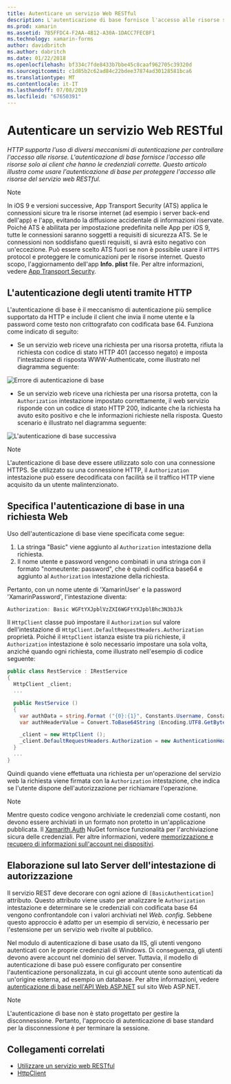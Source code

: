 ```yaml
---
title: Autenticare un servizio Web RESTful
description: L'autenticazione di base fornisce l'accesso alle risorse solo ai client che hanno le credenziali corrette. Questo articolo illustra come usare l'autenticazione di base per proteggere l'accesso alle risorse del servizio web RESTful.
ms.prod: xamarin
ms.assetid: 7B5FFDC4-F2AA-4B12-A30A-1DACC7FECBF1
ms.technology: xamarin-forms
author: davidbritch
ms.author: dabritch
ms.date: 01/22/2018
ms.openlocfilehash: bf334c7fde8433b7bbe45c8caaf962705c39320d
ms.sourcegitcommit: c1d85b2c62ad84c22bdee37874ad30128581bca6
ms.translationtype: MT
ms.contentlocale: it-IT
ms.lasthandoff: 07/08/2019
ms.locfileid: "67650391"
---
```

# <a name="authenticate-a-restful-web-service"></a>Autenticare un servizio Web RESTful

_HTTP supporta l'uso di diversi meccanismi di autenticazione per controllare l'accesso alle risorse. L'autenticazione di base fornisce l'accesso alle risorse solo ai client che hanno le credenziali corrette. Questo articolo illustra come usare l'autenticazione di base per proteggere l'accesso alle risorse del servizio web RESTful._

> [!NOTE]
> In iOS 9 e versioni successive, App Transport Security (ATS) applica le connessioni sicure tra le risorse internet (ad esempio i server back-end dell'app) e l'app, evitando la diffusione accidentale di informazioni riservate. Poiché ATS è abilitata per impostazione predefinita nelle App per iOS 9, tutte le connessioni saranno soggetti a requisiti di sicurezza ATS. Se le connessioni non soddisfano questi requisiti, si avrà esito negativo con un'eccezione.
> Può essere scelto ATS fuori se non è possibile usare il `HTTPS` protocol e proteggere le comunicazioni per le risorse internet. Questo scopo, l'aggiornamento dell'app **Info. plist** file. Per altre informazioni, vedere [App Transport Security](~/ios/app-fundamentals/ats.md).

## <a name="authenticating-users-over-http"></a>L'autenticazione degli utenti tramite HTTP

L'autenticazione di base è il meccanismo di autenticazione più semplice supportato da HTTP e include il client che invia il nome utente e la password come testo non crittografato con codificata base 64. Funziona come indicato di seguito:

- Se un servizio web riceve una richiesta per una risorsa protetta, rifiuta la richiesta con codice di stato HTTP 401 (accesso negato) e imposta l'intestazione di risposta WWW-Authenticate, come illustrato nel diagramma seguente:

![](rest-images/basic-authentication-fail.png "Errore di autenticazione di base")

- Se un servizio web riceve una richiesta per una risorsa protetta, con la `Authorization` intestazione impostato correttamente, il web servizio risponde con un codice di stato HTTP 200, indicante che la richiesta ha avuto esito positivo e che le informazioni richieste nella risposta. Questo scenario è illustrato nel diagramma seguente:

![](rest-images/basic-authentication-success.png "L'autenticazione di base successiva")

> [!NOTE]
> L'autenticazione di base deve essere utilizzato solo con una connessione HTTPS. Se utilizzato su una connessione HTTP, il <code>Authorization</code> intestazione può essere decodificata con facilità se il traffico HTTP viene acquisito da un utente malintenzionato.

## <a name="specifying-basic-authentication-in-a-web-request"></a>Specifica l'autenticazione di base in una richiesta Web

Uso dell'autenticazione di base viene specificata come segue:

1. La stringa "Basic" viene aggiunto al `Authorization` intestazione della richiesta.
1. Il nome utente e password vengono combinati in una stringa con il formato "nomeutente: password", che è quindi codifica base64 e aggiunto al `Authorization` intestazione della richiesta.

Pertanto, con un nome utente di 'XamarinUser' e la password 'XamarinPassword', l'intestazione diventa:

```csharp
Authorization: Basic WGFtYXJpblVzZXI6WGFtYXJpblBhc3N3b3Jk
```

Il `HttpClient` classe può impostare il `Authorization` sul valore dell'intestazione di `HttpClient.DefaultRequestHeaders.Authorization` proprietà. Poiché il `HttpClient` istanza esiste tra più richieste, il `Authorization` intestazione è solo necessario impostare una sola volta, anziché quando ogni richiesta, come illustrato nell'esempio di codice seguente:

```csharp
public class RestService : IRestService
{
  HttpClient _client;
  ...

  public RestService ()
  {
    var authData = string.Format ("{0}:{1}", Constants.Username, Constants.Password);
    var authHeaderValue = Convert.ToBase64String (Encoding.UTF8.GetBytes (authData));

    _client = new HttpClient ();
    _client.DefaultRequestHeaders.Authorization = new AuthenticationHeaderValue ("Basic", authHeaderValue);
  }
  ...
}
```

Quindi quando viene effettuata una richiesta per un'operazione del servizio web la richiesta viene firmata con la `Authorization` intestazione, che indica se l'utente dispone dell'autorizzazione per richiamare l'operazione.

> [!NOTE]
> Mentre questo codice vengono archiviate le credenziali come costanti, non devono essere archiviati in un formato non protetto in un'applicazione pubblicata. Il [Xamarith.Auth](https://www.nuget.org/packages/Xamarin.Auth/) NuGet fornisce funzionalità per l'archiviazione sicura delle credenziali. Per altre informazioni, vedere [memorizzazione e recupero di informazioni sull'account nei dispositivi](~/xamarin-forms/data-cloud/authentication/oauth.md).

## <a name="processing-the-authorization-header-server-side"></a>Elaborazione sul lato Server dell'intestazione di autorizzazione

Il servizio REST deve decorare con ogni azione di `[BasicAuthentication]` attributo. Questo attributo viene usato per analizzare le `Authorization` intestazione e determinare se le credenziali con codificata base 64 vengono confrontandole con i valori archiviati nel *Web. config*. Sebbene questo approccio è adatto per un esempio di servizio, è necessario per l'estensione per un servizio web rivolte al pubblico.

Nel modulo di autenticazione di base usato da IIS, gli utenti vengono autenticati con le proprie credenziali di Windows. Di conseguenza, gli utenti devono avere account nel dominio del server. Tuttavia, il modello di autenticazione di base può essere configurato per consentire l'autenticazione personalizzata, in cui gli account utente sono autenticati da un'origine esterna, ad esempio un database. Per altre informazioni, vedere [autenticazione di base nell'API Web ASP.NET](http://www.asp.net/web-api/overview/security/basic-authentication) sul sito Web ASP.NET.

> [!NOTE]
> L'autenticazione di base non è stato progettato per gestire la disconnessione. Pertanto, l'approccio di autenticazione di base standard per la disconnessione è per terminare la sessione.

## <a name="related-links"></a>Collegamenti correlati

- [Utilizzare un servizio web RESTful](~/xamarin-forms/data-cloud/web-services/rest.md)
- [HttpClient](https://msdn.microsoft.com/library/system.net.http.httpclient(v=vs.110).aspx)
